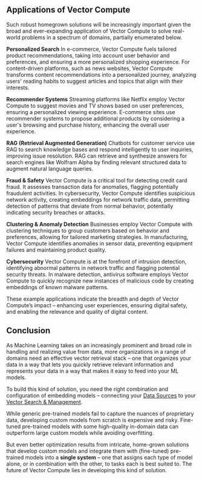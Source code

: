 ## Applications of Vector Compute

Such robust homegrown solutions will be increasingly important given the broad and ever-expanding application of Vector Compute to solve real-world problems in a spectrum of domains, partially enumerated below.

**Personalized Search** 
In e-commerce, Vector Compute fuels tailored product recommendations, taking into account user behavior and preferences, and ensuring a more personalized shopping experience. 
For content-driven platforms, such as news websites, Vector Compute transforms content recommendations into a personalized journey, analyzing users' reading habits to suggest articles and topics that align with their interests.

**Recommender Systems**
Streaming platforms like Netflix employ Vector Compute to suggest movies and TV shows based on user preferences, ensuring a personalized viewing experience.
E-commerce sites use recommender systems to propose additional products by considering a user's browsing and purchase history, enhancing the overall user experience.

**RAG (Retrieval Augmented Generation)**
Chatbots for customer service use RAG to search knowledge bases and respond intelligently to user inquiries, improving issue resolution.
RAG can retrieve and synthesize answers for search engines like Wolfram Alpha by finding relevant structured data to augment natural language queries.

**Fraud & Safety**
Vector Compute is a critical tool for detecting credit card fraud. It assesses transaction data for anomalies, flagging potentially fraudulent activities.
In cybersecurity, Vector Compute identifies suspicious network activity, creating embeddings for network traffic data, permitting detection of patterns that deviate from normal behavior, potentially indicating security breaches or attacks.

**Clustering & Anomaly Detection**
Businesses employ Vector Compute with clustering techniques to group customers based on behavior and preferences, allowing for tailored marketing strategies.
In manufacturing, Vector Compute identifies anomalies in sensor data, preventing equipment failures and maintaining product quality.

**Cybersecurity**
Vector Compute is at the forefront of intrusion detection, identifying abnormal patterns in network traffic and flagging potential security threats.
In malware detection, antivirus software employs Vector Compute to quickly recognize new instances of malicious code by creating embeddings of known malware patterns.

These example applications indicate the breadth and depth of Vector Compute’s impact – enhancing user experiences, ensuring digital safety, and enabling the relevance and quality of digital content.


## Conclusion

As Machine Learning takes on an increasingly prominent and broad role in handling and realizing value from data, more organizations in a range of domains need an effective vector retrieval stack – one that organizes your data in a way that lets you quickly retrieve relevant information and represents your data in a way that makes it easy to feed into your ML models. 

To build this kind of solution, you need the right combination and configuration of embedding models – connecting your [Data Sources](https://hub.superlinked.com/data-sources) to your [Vector Search & Management](https://hub.superlinked.com/vector-search).

While generic pre-trained models fail to capture the nuances of proprietary data, developing custom models from scratch is expensive and risky. Fine-tuned pre-trained models with some high-quality in-domain data can outperform large custom models while avoiding overfitting. 

But even better optimization results from intricate, home-grown solutions that develop custom models and integrate them with (fine-tuned) pre-trained models into a **single system** – one that assigns each type of model alone, or in combination with the other, to tasks each is best suited to. The future of Vector Compute lies in developing this kind of solution.

